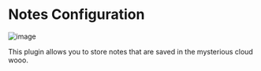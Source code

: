 # Notes Configuration

![image](https://raw.githubusercontent.com/runelite/wiki/master/img/Notes-panel.png)

This plugin allows you to store notes that are saved in the mysterious cloud wooo.
